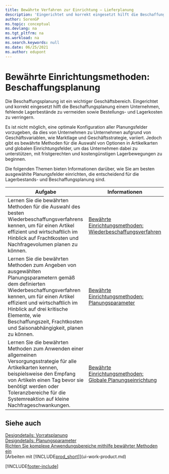 ```yaml
---
title: Bewährte Verfahren zur Einrichtung – Lieferplanung
description: 'Eingerichtet und korrekt eingesetzt hilft die Beschaffungsplanung einem Unternehmen, fehlende Lagerbestände zu vermeiden sowie Bestellungs- und Lagerkosten zu verringern.'
author: SorenGP
ms.topic: conceptual
ms.devlang: na
ms.tgt_pltfrm: na
ms.workload: na
ms.search.keywords: null
ms.date: 06/25/2021
ms.author: edupont
---
```

# Bewährte Einrichtungsmethoden: Beschaffungsplanung
Die Beschaffungsplanung ist ein wichtiger Geschäftsbereich. Eingerichtet und korrekt eingesetzt hilft die Beschaffungsplanung einem Unternehmen, fehlende Lagerbestände zu vermeiden sowie Bestellungs- und Lagerkosten zu verringern.  

 Es ist nicht möglich, eine optimale Konfiguration aller Planungsfelder vorzugeben, da dies von Unternehmen zu Unternehmen aufgrund von Geschäftsvariablen, wie Marktlage und Geschäftsstrategie, variiert. Jedoch gibt es bewährte Methoden für die Auswahl von Optionen in Artikelkarten und globalen Einrichtungsfelder, um das Unternehmen dabei zu unterstützen, mit fristgerechten und kostengünstigen Lagerbewegungen zu beginnen.  

 Die folgenden Themen bieten Informationen darüber, wie Sie am besten ausgewählte Planungsfelder einrichten, die entscheidend für die Lagerbestands- und Beschaffungsplanung sind.  

|**Aufgabe**|**Informationen**|  
|------------|-------------|  
|Lernen Sie die bewährten Methoden für die Auswahl des besten Wiederbeschaffungsverfahrens kennen, um für einen Artikel effizient und wirtschaftlich im Hinblick auf Frachtkosten und Nachfragevolumen planen zu können.|[Bewährte Einrichtungsmethoden: Wiederbeschaffungsverfahren](setup-best-practices-reordering-policies.md)|  
|Lernen Sie die bewährten Methoden zum Angeben von ausgewählten Planungsparametern gemäß dem definierten Wiederbeschaffungsverfahren kennen, um für einen Artikel effizient und wirtschaftlich im Hinblick auf drei kritische Elemente, wie Beschaffungszeit, Frachtkosten und Saisonabhängigkeit, planen zu können.|[Bewährte Einrichtungsmethoden: Planungsparameter](setup-best-practices-planning-parameters.md)|  
|Lernen Sie die bewährten Methoden zum Anwenden einer allgemeinen Versorgungsstrategie für alle Artikelkarten kennen, beispielsweise den Empfang von Artikeln einen Tag bevor sie benötigt werden oder Toleranzbereiche für die Systemreaktion auf kleine Nachfrageschwankungen.|[Bewährte Einrichtungsmethoden: Globale Planungseinrichtung](setup-best-practices-global-planning-setup.md)|  

## Siehe auch  
 [Designdetails: Vorratsplanung](design-details-supply-planning.md)   
 [Designdetails: Planungsparameter](design-details-planning-parameters.md)   
 [Richten Sie komplexe Anwendungsbereiche mithilfe bewährter Methoden ein](set-up-complex-application-areas-using-best-practices.md)  
 [Arbeiten mit [!INCLUDE[prod_short](includes/prod_short.md)]](ui-work-product.md)


[!INCLUDE[footer-include](includes/footer-banner.md)]